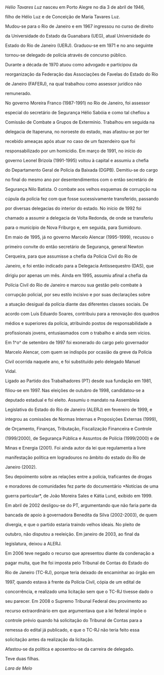 

*Hélio Tavares Luz* nasceu em Porto Alegre no dia 3 de abril de 1946,

filho de Hélio Luz e de Conceição de Maria Tavares Luz.



Mudou-se para o Rio de Janeiro e em 1967 ingressou no curso de direito

da Universidade do Estado da Guanabara (UEG), atual Universidade do

Estado do Rio de Janeiro (UERJ). Graduou-se em 1971 e no ano seguinte

tornou-se delegado de polícia através de concurso público.



Durante a década de 1970 atuou como advogado e participou da

reorganização da Federação das Associações de Favelas do Estado do Rio

de Janeiro (FAFERJ), na qual trabalhou como assessor jurídico não

remunerado.



No governo Moreira Franco (1987-1991) no Rio de Janeiro, foi assessor

especial do secretário de Segurança Hélio Sabóia e como tal chefiou a

Comissão de Combate a Grupos de Extermínio. Trabalhou em seguida na

delegacia de Itaperuna, no noroeste do estado, mas afastou-se por ter

recebido ameaças após atuar no caso de um fazendeiro que foi

responsabilizado por um homicídio. Em março de 1991, no início do

governo Leonel Brizola (1991-1995) voltou à capital e assumiu a chefia

do Departamento Geral de Polícia da Baixada (DGPB). Demitiu-se do cargo

no final do mesmo ano por desentendimentos com o então secretário de

Segurança Nilo Batista. O combate aos velhos esquemas de corrupção na

cúpula da polícia fez com que fosse sucessivamente transferido, passando

por diversas delegacias do interior do estado. No início de 1992 foi

chamado a assumir a delegacia de Volta Redonda, de onde se transferiu

para o município de Nova Friburgo e, em seguida, para Sumidouro.



Em maio de 1995, já no governo Marcelo Alencar (1995-1999), recusou o

primeiro convite do então secretário de Segurança, general Newton

Cerqueira, para que assumisse a chefia da Polícia Civil do Rio de

Janeiro, e foi então indicado para a Delegacia Antissequestro (DAS), que

dirigiu por apenas um mês. Ainda em 1995, assumiu afinal a chefia da

Polícia Civil do Rio de Janeiro e marcou sua gestão pelo combate à

corrupção policial, por seu estilo incisivo e por suas declarações sobre

a atuação desigual da polícia diante das diferentes classes sociais. De

acordo com Luís Eduardo Soares, contribuiu para a renovação dos quadros

médios e superiores da polícia, atribuindo postos de responsabilidade a

profissionais jovens, entusiasmados com o trabalho e ainda sem vícios.

Em 1^o^ de setembro de 1997 foi exonerado do cargo pelo governador

Marcelo Alencar, com quem se indispôs por ocasião da greve da Polícia

Civil ocorrida naquele ano, e foi substituído pelo delegado Manuel

Vidal.



Ligado ao Partido dos Trabalhadores (PT) desde sua fundação em 1981,

filiou-se em 1997. Nas eleições de outubro de 1998, candidatou-se a

deputado estadual e foi eleito. Assumiu o mandato na Assembleia

Legislativa do Estado do Rio de Janeiro (ALERJ) em fevereiro de 1999, e

integrou as comissões de Normas Internas e Proposições Externas (1999),

de Orçamento, Finanças, Tributação, Fiscalização Financeira e Controle

(1999/2000), de Segurança Pública e Assuntos de Polícia (1999/2000) e de

Minas e Energia (2001). Foi ainda autor da lei que regulamenta a livre

manifestação política em logradouros no âmbito do estado do Rio de

Janeiro (2002).



Seu depoimento sobre as relações entre a polícia, traficantes de drogas

e moradores de comunidades fez parte do documentário *Notícias de uma

guerra particular*, de João Moreira Sales e Kátia Lund, exibido em 1999.



Em abril de 2002 desligou-se do PT, argumentando que não faria parte da

bancada de apoio à governadora Benedita da Silva (2002-2003), de quem

divergia, e que o partido estaria traindo velhos ideais. No pleito de

outubro, não disputou a reeleição. Em janeiro de 2003, ao final da

legislatura, deixou a ALERJ.



Em 2006 teve negado o recurso que apresentou diante da condenação a

pagar multa, que lhe foi imposta pelo Tribunal de Contas do Estado do

Rio de Janeiro (TC-RJ), porque teria deixado de encaminhar ao órgão em

1997, quando estava à frente da Polícia Civil, cópia de um edital de

concorrência, e realizado uma licitação sem que o TC-RJ tivesse dado o

seu parecer. Em 2008 o Supremo Tribunal Federal deu provimento ao

recurso extraordinário em que argumentava que a lei federal impõe o

controle prévio quando há solicitação do Tribunal de Contas para a

remessa do edital já publicado, e que o TC-RJ não teria feito essa

solicitação antes da realização da licitação.



Afastou-se da política e aposentou-se da carreira de delegado.



Teve duas filhas.



*Lara de Melo*



